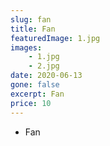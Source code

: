 ```yaml
---
slug: fan
title: Fan
featuredImage: 1.jpg
images:
    - 1.jpg
    - 2.jpg
date: 2020-06-13
gone: false
excerpt: Fan
price: 10
---
```

* Fan